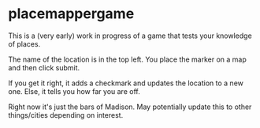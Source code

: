 placemappergame
===============

This is a (very early) work in progress of a game that tests your knowledge of places.

The name of the location is in the top left. You place the marker on a map and then click submit.

If you get it right, it adds a checkmark and updates the location to a new one. Else, it tells you how far you are off.


Right now it's just the bars of Madison. May potentially update this to other things/cities depending on interest.
